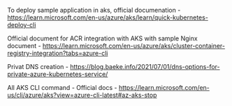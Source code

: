 To deploy sample application in aks, official documenation - https://learn.microsoft.com/en-us/azure/aks/learn/quick-kubernetes-deploy-cli

Official document for ACR integration with AKS with sample Nginx document - https://learn.microsoft.com/en-us/azure/aks/cluster-container-registry-integration?tabs=azure-cli

Privat DNS creation - https://blog.baeke.info/2021/07/01/dns-options-for-private-azure-kubernetes-service/

All AKS CLI command - Official docs - https://learn.microsoft.com/en-us/cli/azure/aks?view=azure-cli-latest#az-aks-stop
